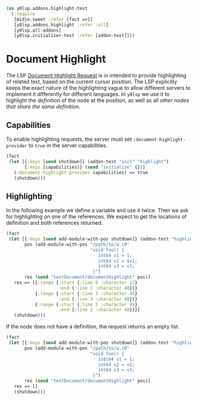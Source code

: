 ```clojure
(ns y0lsp.addons.highlight-test
  (:require
   [midje.sweet :refer [fact =>]]
   [y0lsp.addons.highlight :refer :all]
   [y0lsp.all-addons]
   [y0lsp.initializer-test :refer [addon-test]]))

```
# Document Highlight

The LSP [Document Highlight
Request](https://microsoft.github.io/language-server-protocol/specifications/lsp/3.17/specification/#textDocument_documentHighlight)
is in intended to provide highlighting of related text, based on the current
cursor position. The LSP explicitly keeps the exact nature of the
highlighting vague to allow different servers to implement it differently for
different languages. In `y0lsp` we use it to highlight the _definition_ of
the node at the position, as well as all _other nodes that share the same
definition_.

## Capabilities

To enable highlighting requests, the server must set
`:document-highlight-provider` to `true` in the server capabilities.
```clojure
(fact
 (let [{:keys [send shutdown]} (addon-test "init" "highlight")
       {:keys [capabilities]} (send "initialize" {})]
   (:document-highlight-provider capabilities) => true
   (shutdown)))

```
## Highlighting

In the following example we define a variable and use it twice. Then we ask
for highlighting on one of the references. We expect to get the locations of
definition and both references returned.
```clojure
(fact
 (let [{:keys [send add-module-with-pos shutdown]} (addon-test "highlight")
       pos (add-module-with-pos "/path/to/a.c0"
                                "void foo() {
                                   int64 v1 = 1;
                                   int64 v2 = $v1;
                                   int64 v3 = v1;
                                 }")
       res (send "textDocument/documentHighlight" pos)]
   res => [{:range {:start {:line 0 :character 12}
                    :end {:line 1 :character 48}}} 
           {:range {:start {:line 3 :character 45}
                    :end {:line 3 :character 48}}}
           {:range {:start {:line 2 :character 45}
                    :end {:line 2 :character 48}}}]
   (shutdown)))

```
If the node does not have a definition, the request returns an empty list.
```clojure
(fact
 (let [{:keys [send add-module-with-pos shutdown]} (addon-test "highlight")
       pos (add-module-with-pos "/path/to/a.c0"
                                "void foo() {
                                   in$t64 v1 = 1;
                                   int64 v2 = v1;
                                   int64 v3 = v1;
                                 }")
       res (send "textDocument/documentHighlight" pos)]
   res => []
   (shutdown)))
```

